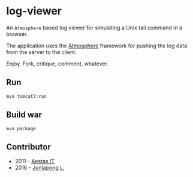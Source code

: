 log-viewer
==========

An `Atmosphere` based log viewer for simulating a Unix tail command in a browser.

The application uses the
[Atmosphere](https://github.com/Atmosphere/atmosphere) framework for pushing the log data from the server to the client.

Enjoy. Fork, critique, comment, whatever.

## Run

```
mvn tomcat7:run
```

## Build war

```
mvn package
```

## Contributor
 - 2011 - [Aestas IT](https://github.com/aestasit/logviewer)
 - 2016 - [Junlapong L.](https://github.com/junlapong/log-viewer)
